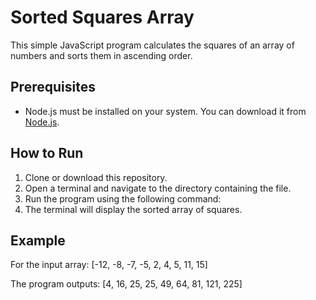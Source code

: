 # Sorted Squares Array

This simple JavaScript program calculates the squares of an array of numbers and sorts them in ascending order.

## Prerequisites
- Node.js must be installed on your system. You can download it from [Node.js](https://nodejs.org).

## How to Run
1. Clone or download this repository.
2. Open a terminal and navigate to the directory containing the file.
3. Run the program using the following command:
4. The terminal will display the sorted array of squares.

## Example
For the input array:
[-12, -8, -7, -5, 2, 4, 5, 11, 15]

The program outputs:
[4, 16, 25, 25, 49, 64, 81, 121, 225]
